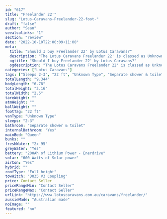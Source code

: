 ```yaml
---
id: "617"
title: "Freelander 22'"
slug: "Lotus-Caravans-Freelander-22-foot-"
draft: "false"
author: "Sean"
seealsolinks: "1"
section: "review"
date: "2022-10-10T22:00:09+11:00"
meta:
  title: "Should I buy Freelander 22' by Lotus Caravans?"
  description: "The Lotus Caravans Freelander 22' is classed as Unknown Type, and sleeps 2-3 people. It is Australian made and comes in at 22 ft. It generally has Separate shower & toilet."
  ogtitle: "Should I buy Freelander 22' by Lotus Caravans?"
  ogdescription: "The Lotus Caravans Freelander 22' is classed as Unknown Type, and sleeps 2-3 people. It is Australian made and comes in at 22 ft. It generally has Separate shower & toilet."
categories: ["Lotus Caravans"]
tags: ["Sleeps 2-3", "22 ft", "Unknown Type", "Separate shower & toilet", "Full height", "Price Unknown", "Australian made"]
totalLength: "9.344"
bodyLength: "6.78"
totalHeight: "3.16"
totalWidth: "2.5"
tareWeight: ""
atmWeight: ""
ballWeight: ""
footTag: "22 ft"
vanType: "Unknown Type"
sleeps: "2-3"
bathroom: "Separate shower & toilet"
internalBathroom: "Yes"
mainBed: "Queen"
bunks: ""
freshWater: "2x 95"
greyWater: "Yes"
battery: "200Ah of Lithium Power - Enerdrive"
solar: "600 Watts of Solar power"
airCon: "Yes"
hybrid: ""
roofType: "Full height"
towHitch: "DO35 V3 Coupling"
price: Contact Seller
priceRangeMin: "Contact Seller"
priceRangeMax: "Contact Seller"
urlLink: "https://www.lotuscaravans.com.au/caravans/freelander/"
aussieMade: "Australian made"
noImage: ""
featured: "no"
---
```

